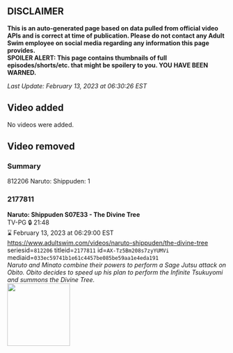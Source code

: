 ## DISCLAIMER
**This is an auto-generated page based on data pulled from official video APIs and is correct at time of publication. Please do not contact any Adult Swim employee on social media regarding any information this page provides.**  
**SPOILER ALERT: This page contains thumbnails of full episodes/shorts/etc. that might be spoilery to you. YOU HAVE BEEN WARNED.**  

_Last Update: February 13, 2023 at 06:30:26 EST_
## Video added
No videos were added.  
## Video removed
### Summary
812206 Naruto: Shippuden: 1  
### 2177811
**Naruto: Shippuden S07E33 - The Divine Tree**  
TV-PG 🔒 21:48  
⌛ February 13, 2023 at 06:29:00 EST  
https://www.adultswim.com/videos/naruto-shippuden/the-divine-tree  
seriesid=`812206` titleid=`2177811` id=`AX-Tz5Bm208s7zyYUMVi` mediaid=`033ec59741b1e61c4457be085be59aa1e4eda191`  
_Naruto and Minato combine their powers to perform a Sage Jutsu attack on Obito. Obito decides to speed up his plan to perform the Infinite Tsukuyomi and summons the Divine Tree._  
<a href="https://media.cdn.adultswim.com/uploads/20220317/thumbnails/2_223171430297-NarutoShippuden_381_TheDivineTree.png"><img src="https://media.cdn.adultswim.com/uploads/20220317/thumbnails/2_223171430297-NarutoShippuden_381_TheDivineTree.png" height="144px" /></a>

